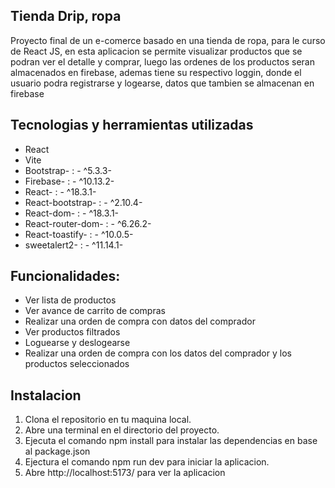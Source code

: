 ## Tienda Drip, ropa
Proyecto final de un e-comerce basado en una tienda de ropa, para le curso de React JS, en esta aplicacion se permite visualizar productos que se podran ver el detalle y comprar, luego las ordenes de los productos seran almacenados en firebase, ademas tiene su respectivo loggin, donde el usuario podra registrarse y logearse, datos que tambien se almacenan en firebase

## Tecnologias y herramientas utilizadas
- React
- Vite
- Bootstrap- : - ^5.3.3- 
- Firebase- : - ^10.13.2- 
- React- : - ^18.3.1- 
- React-bootstrap- : - ^2.10.4- 
- React-dom- : - ^18.3.1- 
- React-router-dom- : - ^6.26.2- 
- React-toastify- : - ^10.0.5- 
- sweetalert2- : - ^11.14.1- 

## Funcionalidades:
- Ver lista de productos
- Ver avance de carrito de compras
- Realizar una orden de compra con datos del comprador
- Ver productos filtrados
- Loguearse y deslogearse
- Realizar una orden de compra con los datos del comprador y los productos seleccionados 

## Instalacion
1. Clona el repositorio en tu maquina local.
2. Abre una terminal en el directorio del proyecto.
3. Ejecuta el comando npm install para instalar las dependencias en base al package.json
4. Ejectura el comando npm run dev para iniciar la aplicacion.
5. Abre http://localhost:5173/ para ver la aplicacion
